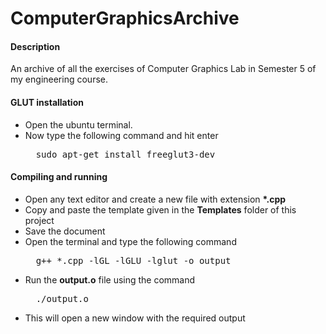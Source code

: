 # ComputerGraphicsArchive

<h4>Description</h4>
An archive of all the exercises of Computer Graphics Lab in Semester 5 of my engineering course.

<h4>GLUT installation</h4>
<ul>
  <li>Open the ubuntu terminal.
  <li>Now type the following command and hit enter <pre>  sudo apt-get install freeglut3-dev  </pre>
</ul>

<h4>Compiling and running</h4>
<ul>
  <li>Open any text editor and create a new file with extension <b>*.cpp</b>
  <li>Copy and paste the template given in the <b>Templates</b> folder of this project
  <li>Save the document
  <li>Open the terminal and type the following command <pre>  g++ *.cpp -lGL -lGLU -lglut -o output </pre>
  <li>Run the <b>output.o</b> file using the command <pre>  ./output.o  </pre>
  <li>This will open a new window with the required output
</ul>

